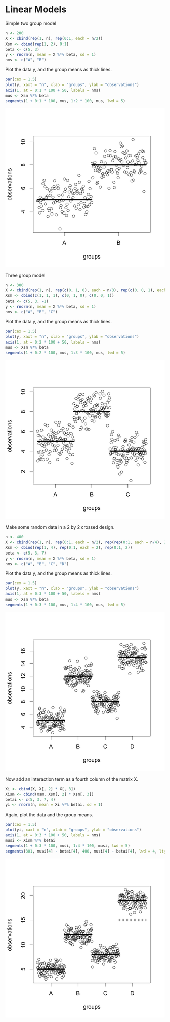 # Linear Models

Simple two group model


```r
n <- 200
X <- cbind(rep(1, n), rep(0:1, each = n/2))
Xsm <- cbind(rep(1, 2), 0:1)
beta <- c(5, 3)
y <- rnorm(n, mean = X %*% beta, sd = 1)
nms <- c("A", "B")
```


Plot the data y, and the group means as thick lines.


```r
par(cex = 1.5)
plot(y, xaxt = "n", xlab = "groups", ylab = "observations")
axis(1, at = 0:1 * 100 + 50, labels = nms)
mus <- Xsm %*% beta
segments(1 + 0:1 * 100, mus, 1:2 * 100, mus, lwd = 5)
```

![plot of chunk twogroup](figure/twogroup.png) 


Three group model


```r
n <- 300
X <- cbind(rep(1, n), rep(c(0, 1, 0), each = n/3), rep(c(0, 0, 1), each = n/3))
Xsm <- cbind(c(1, 1, 1), c(0, 1, 0), c(0, 0, 1))
beta <- c(5, 3, -1)
y <- rnorm(n, mean = X %*% beta, sd = 1)
nms <- c("A", "B", "C")
```


Plot the data y, and the group means as thick lines.


```r
par(cex = 1.5)
plot(y, xaxt = "n", xlab = "groups", ylab = "observations")
axis(1, at = 0:2 * 100 + 50, labels = nms)
mus <- Xsm %*% beta
segments(1 + 0:2 * 100, mus, 1:3 * 100, mus, lwd = 5)
```

![plot of chunk threegroup](figure/threegroup.png) 



Make some random data in a 2 by 2 crossed design.


```r
n <- 400
X <- cbind(rep(1, n), rep(0:1, each = n/2), rep(rep(0:1, each = n/4), 2))
Xsm <- cbind(rep(1, 4), rep(0:1, each = 2), rep(0:1, 2))
beta <- c(5, 3, 7)
y <- rnorm(n, mean = X %*% beta, sd = 1)
nms <- c("A", "B", "C", "D")
```


Plot the data y, and the group means as thick lines.


```r
par(cex = 1.5)
plot(y, xaxt = "n", xlab = "groups", ylab = "observations")
axis(1, at = 0:3 * 100 + 50, labels = nms)
mus <- Xsm %*% beta
segments(1 + 0:3 * 100, mus, 1:4 * 100, mus, lwd = 5)
```

![plot of chunk crossed](figure/crossed.png) 


Now add an interaction term as a fourth column of the matrix X.


```r
Xi <- cbind(X, X[, 2] * X[, 3])
Xism <- cbind(Xsm, Xsm[, 2] * Xsm[, 3])
betai <- c(5, 3, 7, 4)
yi <- rnorm(n, mean = Xi %*% betai, sd = 1)
```


Again, plot the data and the group means.


```r
par(cex = 1.5)
plot(yi, xaxt = "n", xlab = "groups", ylab = "observations")
axis(1, at = 0:3 * 100 + 50, labels = nms)
musi <- Xism %*% betai
segments(1 + 0:3 * 100, musi, 1:4 * 100, musi, lwd = 5)
segments(301, musi[4] - betai[4], 400, musi[4] - betai[4], lwd = 4, lty = 3)
```

![plot of chunk interaction](figure/interaction.png) 

